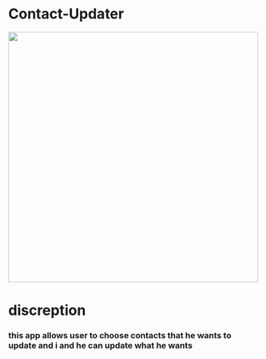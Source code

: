 # Contact-Updater
<img src="emojiArt1.gif" width="500"/>

# discreption

### this app allows user to choose contacts that he wants to update and i and he can update what he wants 
